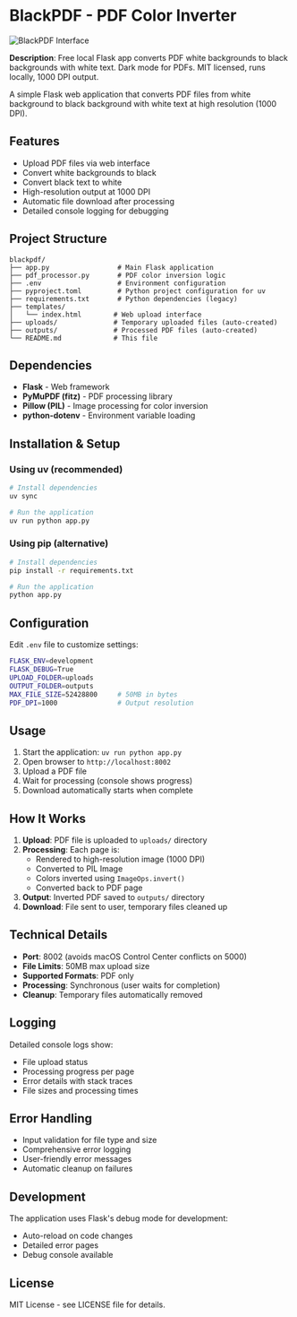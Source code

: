 # BlackPDF - PDF Color Inverter

![BlackPDF Interface](screenshot.png)

**Description**: Free local Flask app converts PDF white backgrounds to black backgrounds with white text. Dark mode for PDFs. MIT licensed, runs locally, 1000 DPI output.

A simple Flask web application that converts PDF files from white background to black background with white text at high resolution (1000 DPI).

## Features

- Upload PDF files via web interface
- Convert white backgrounds to black
- Convert black text to white
- High-resolution output at 1000 DPI
- Automatic file download after processing
- Detailed console logging for debugging

## Project Structure

```
blackpdf/
├── app.py                 # Main Flask application
├── pdf_processor.py       # PDF color inversion logic
├── .env                   # Environment configuration
├── pyproject.toml         # Python project configuration for uv
├── requirements.txt       # Python dependencies (legacy)
├── templates/
│   └── index.html        # Web upload interface
├── uploads/              # Temporary uploaded files (auto-created)
├── outputs/              # Processed PDF files (auto-created)
└── README.md             # This file
```

## Dependencies

- **Flask** - Web framework
- **PyMuPDF (fitz)** - PDF processing library
- **Pillow (PIL)** - Image processing for color inversion
- **python-dotenv** - Environment variable loading

## Installation & Setup

### Using uv (recommended)

```bash
# Install dependencies
uv sync

# Run the application
uv run python app.py
```

### Using pip (alternative)

```bash
# Install dependencies
pip install -r requirements.txt

# Run the application
python app.py
```

## Configuration

Edit `.env` file to customize settings:

```bash
FLASK_ENV=development
FLASK_DEBUG=True
UPLOAD_FOLDER=uploads
OUTPUT_FOLDER=outputs
MAX_FILE_SIZE=52428800     # 50MB in bytes
PDF_DPI=1000               # Output resolution
```

## Usage

1. Start the application: `uv run python app.py`
2. Open browser to `http://localhost:8002`
3. Upload a PDF file
4. Wait for processing (console shows progress)
5. Download automatically starts when complete

## How It Works

1. **Upload**: PDF file is uploaded to `uploads/` directory
2. **Processing**: Each page is:
   - Rendered to high-resolution image (1000 DPI)
   - Converted to PIL Image
   - Colors inverted using `ImageOps.invert()`
   - Converted back to PDF page
3. **Output**: Inverted PDF saved to `outputs/` directory
4. **Download**: File sent to user, temporary files cleaned up

## Technical Details

- **Port**: 8002 (avoids macOS Control Center conflicts on 5000)
- **File Limits**: 50MB max upload size
- **Supported Formats**: PDF only
- **Processing**: Synchronous (user waits for completion)
- **Cleanup**: Temporary files automatically removed

## Logging

Detailed console logs show:
- File upload status
- Processing progress per page
- Error details with stack traces
- File sizes and processing times

## Error Handling

- Input validation for file type and size
- Comprehensive error logging
- User-friendly error messages
- Automatic cleanup on failures

## Development

The application uses Flask's debug mode for development:
- Auto-reload on code changes
- Detailed error pages
- Debug console available

## License

MIT License - see LICENSE file for details.